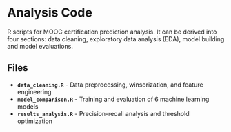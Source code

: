 # Analysis Code

R scripts for MOOC certification prediction analysis. It can be derived into four sections: data cleaning, exploratory data analysis (EDA), model building and model evaluations.

## Files

- **`data_cleaning.R`** - Data preprocessing, winsorization, and feature engineering
- **`model_comparison.R`** - Training and evaluation of 6 machine learning models  
- **`results_analysis.R`** - Precision-recall analysis and threshold optimization
